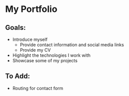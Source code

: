 # My Portfolio

## Goals:
- Introduce myself
  - Provide contact information and social media links
  - Provide my CV
- Highlight the technologies I work with
- Showcase some of my projects

## To Add:
- Routing for contact form